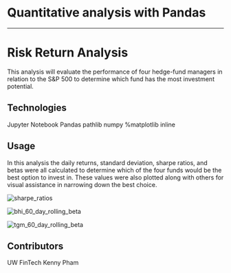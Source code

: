 # Quantitative analysis with Pandas
---
# Risk Return Analysis

This analysis will evaluate the performance of four hedge-fund managers in relation to the S&P 500 to determine which fund has the most investment potential.

## Technologies

Jupyter Notebook
Pandas 
pathlib 
numpy 
%matplotlib inline

## Usage

In this analysis the daily returns, standard deviation, sharpe ratios, and betas were all calculated to determine which of the four funds would be the best option to invest in. These values were also plotted along with others for visual assistance in narrowing down the best choice.

![sharpe_ratios](https://user-images.githubusercontent.com/61864923/186592818-a12b0c15-1008-489a-a5d1-9b0e4f1d064e.jpg)

![bhi_60_day_rolling_beta](https://user-images.githubusercontent.com/61864923/186592837-0b0be9d4-8150-4d14-b317-50cb021b1302.jpg)

![tgm_60_day_rolling_beta](https://user-images.githubusercontent.com/61864923/186592843-2e31e4ee-bca5-4758-9281-2b4f735c0459.jpg)

## Contributors

UW FinTech
Kenny Pham
